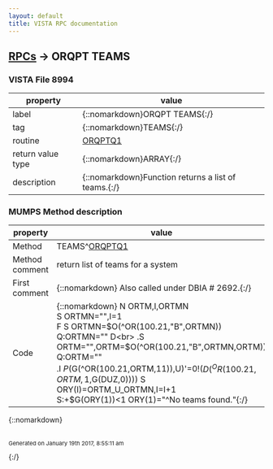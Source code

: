 ```yaml
---
layout: default
title: VISTA RPC documentation
---
```




## [RPCs](TableOfContent.md) &#8594; ORQPT TEAMS 



### VISTA File 8994 


 property | value 
--- | --- 
 label | {::nomarkdown}ORQPT TEAMS{:/}
 tag | {::nomarkdown}TEAMS{:/}
 routine | [ORQPTQ1](http://code.osehra.org/dox/Routine_ORQPTQ1_source.html)
 return value type | {::nomarkdown}ARRAY{:/}
 description | {::nomarkdown}Function returns a list of teams.{:/}


### MUMPS Method description

 property | value 
 --- | --- 
 Method | TEAMS^[ORQPTQ1](http://code.osehra.org/dox/Routine_ORQPTQ1_source.html)
 Method comment | return list of teams for a system
 First comment | {::nomarkdown} Also called under DBIA # 2692.{:/}
 Code | {::nomarkdown}  N ORTM,I,ORTMN<br> S ORTMN="",I=1<br> F  S ORTMN=$O(^OR(100.21,"B",ORTMN)) Q:ORTMN=""  D<br> .S ORTM="",ORTM=$O(^OR(100.21,"B",ORTMN,ORTM)) Q:ORTM=""<br> .I $P($G(^OR(100.21,ORTM,11)),U)'=0!($D(^OR(100.21,ORTM,1,$G(DUZ,0)))) S ORY(I)=ORTM_U_ORTMN,I=I+1<br> S:+$G(ORY(1))<1 ORY(1)="^No teams found."{:/}

{::nomarkdown} <br/><br/><p style="font-size: 11px">Generated on January 19th 2017, 8:55:11 am</p>{:/}